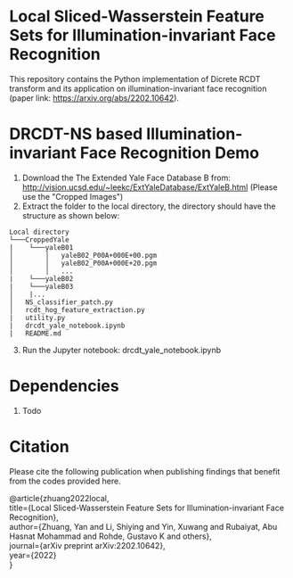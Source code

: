 # Local Sliced-Wasserstein Feature Sets for Illumination-invariant Face Recognition

This repository contains the Python implementation of Dicrete RCDT transform and its application on illumination-invariant face recognition (paper link: https://arxiv.org/abs/2202.10642).


# DRCDT-NS based Illumination-invariant Face Recognition Demo

1. Download the The Extended Yale Face Database B from: http://vision.ucsd.edu/~leekc/ExtYaleDatabase/ExtYaleB.html (Please use the "Cropped Images")
2. Extract the folder to the local directory, the directory should have the structure as shown below:
```
Local directory
└───CroppedYale
|    └───yaleB01
│        │   yaleB02_P00A+000E+00.pgm
│        │   yaleB02_P00A+000E+20.pgm
│        │   ...
|    └───yaleB02
|    └───yaleB03
│    |...
│   NS_classifier_patch.py
│   rcdt_hog_feature_extraction.py
|   utility.py
|   drcdt_yale_notebook.ipynb
|   README.md
```
3. Run the Jupyter notebook: drcdt_yale_notebook.ipynb

# Dependencies 
1. Todo

# Citation

Please cite the following publication when publishing findings that benefit from the codes provided here.

@article{zhuang2022local,  
  title={Local Sliced-Wasserstein Feature Sets for Illumination-invariant Face Recognition},  
  author={Zhuang, Yan and Li, Shiying and Yin, Xuwang and Rubaiyat, Abu Hasnat Mohammad and Rohde, Gustavo K and others},  
  journal={arXiv preprint arXiv:2202.10642},  
  year={2022}  
}
